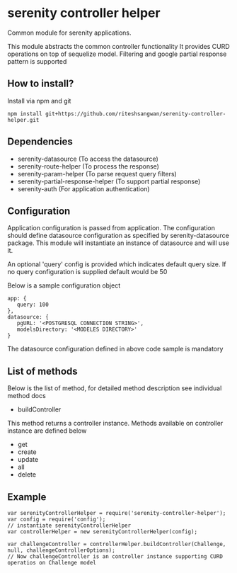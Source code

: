 serenity controller helper
===

Common module for serenity applications.

This module abstracts the common controller functionality
It provides CURD operations on top of sequelize model. Filtering and google partial response pattern is supported

## How to install?

Install via npm and git

```
npm install git+https://github.com/riteshsangwan/serenity-controller-helper.git
```

## Dependencies

- serenity-datasource (To access the datasource)
- serenity-route-helper (To process the response)
- serenity-param-helper (To parse request query filters)
- serenity-partial-response-helper (To support partial response)
- serenity-auth (For application authentication)


## Configuration

Application configuration is passed from application.
The configuration should define datasource configuration as specified by serenity-datasource package.
This module will instantiate an instance of datasource and will use it.

An optional 'query' config is provided which indicates default query size. If no query configuration is supplied default would be 50

Below is a sample configuration object

```
app: {
   query: 100
},
datasource: {
   pgURL: '<POSTGRESQL CONNECTION STRING>',
   modelsDirectory: '<MODELES DIRECTORY>'
}
```

The datasource configuration defined in above code sample is mandatory

## List of methods
Below is the list of method, for detailed method description see individual method docs

- buildController

This method returns a controller instance. Methods available on controller instance are defined below

- get
- create
- update
- all
- delete

## Example

```
var serenityControllerHelper = require('serenity-controller-helper');
var config = require('config');
// instantiate serenityControllerHelper
var controllerHelper = new serenityControllerHelper(config);

var challengeController = controllerHelper.buildController(Challenge, null, challengeControllerOptions);
// Now challengeController is an controller instance supporting CURD operatios on Challenge model
```
